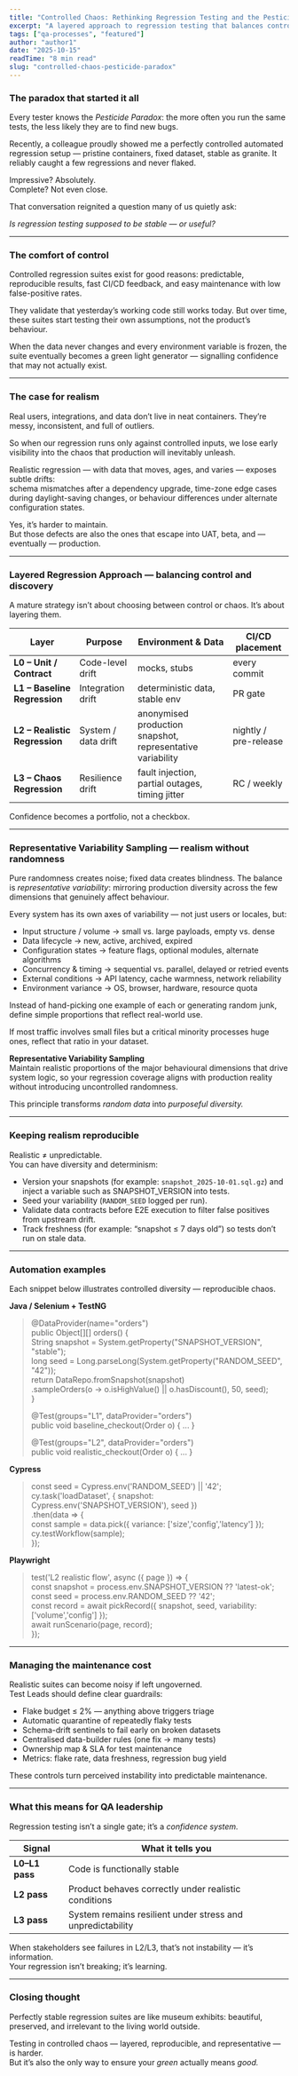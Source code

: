```yaml
---
title: "Controlled Chaos: Rethinking Regression Testing and the Pesticide Paradox"
excerpt: "A layered approach to regression testing that balances control and realism, helping QA teams detect meaningful defects before they reach production."
tags: ["qa-processes", "featured"]
author: "author1"
date: "2025-10-15"
readTime: "8 min read"
slug: "controlled-chaos-pesticide-paradox"
---
```


### The paradox that started it all

Every tester knows the *Pesticide Paradox*: the more often you run the same tests, the less likely they are to find new bugs.  

Recently, a colleague proudly showed me a perfectly controlled automated regression setup — pristine containers, fixed dataset, stable as granite. It reliably caught a few regressions and never flaked.

Impressive? Absolutely.  
Complete? Not even close.

That conversation reignited a question many of us quietly ask:  

*Is regression testing supposed to be stable — or useful?*

---

### The comfort of control

Controlled regression suites exist for good reasons: predictable, reproducible results, fast CI/CD feedback, and easy maintenance with low false-positive rates.  

They validate that yesterday’s working code still works today. But over time, these suites start testing their own assumptions, not the product’s behaviour.  

When the data never changes and every environment variable is frozen, the suite eventually becomes a green light generator — signalling confidence that may not actually exist.

---

### The case for realism

Real users, integrations, and data don’t live in neat containers. They’re messy, inconsistent, and full of outliers.  

So when our regression runs only against controlled inputs, we lose early visibility into the chaos that production will inevitably unleash.

Realistic regression — with data that moves, ages, and varies — exposes subtle drifts:  
schema mismatches after a dependency upgrade, time-zone edge cases during daylight-saving changes, or behaviour differences under alternate configuration states.  

Yes, it’s harder to maintain.  
But those defects are also the ones that escape into UAT, beta, and — eventually — production.

---

### Layered Regression Approach — balancing control and discovery

A mature strategy isn’t about choosing between control or chaos. It’s about layering them.

| Layer | Purpose | Environment & Data | CI/CD placement |
|-------|----------|--------------------|-----------------|
| **L0 – Unit / Contract** | Code-level drift | mocks, stubs | every commit |
| **L1 – Baseline Regression** | Integration drift | deterministic data, stable env | PR gate |
| **L2 – Realistic Regression** | System / data drift | anonymised production snapshot, representative variability | nightly / pre-release |
| **L3 – Chaos Regression** | Resilience drift | fault injection, partial outages, timing jitter | RC / weekly |

Confidence becomes a portfolio, not a checkbox.

---

### Representative Variability Sampling — realism without randomness

Pure randomness creates noise; fixed data creates blindness. The balance is *representative variability*: mirroring production diversity across the few dimensions that genuinely affect behaviour.

Every system has its own axes of variability — not just users or locales, but:  

- Input structure / volume → small vs. large payloads, empty vs. dense  
- Data lifecycle → new, active, archived, expired  
- Configuration states → feature flags, optional modules, alternate algorithms  
- Concurrency & timing → sequential vs. parallel, delayed or retried events  
- External conditions → API latency, cache warmness, network reliability  
- Environment variance → OS, browser, hardware, resource quota  

Instead of hand-picking one example of each or generating random junk, define simple proportions that reflect real-world use.  

If most traffic involves small files but a critical minority processes huge ones, reflect that ratio in your dataset.

**Representative Variability Sampling**  
Maintain realistic proportions of the major behavioural dimensions that drive system logic, so your regression coverage aligns with production reality without introducing uncontrolled randomness.  

This principle transforms *random data* into *purposeful diversity.*

---

### Keeping realism reproducible

Realistic ≠ unpredictable.  
You can have diversity and determinism:

- Version your snapshots (for example: `snapshot_2025-10-01.sql.gz`) and inject a variable such as SNAPSHOT_VERSION into tests.  
- Seed your variability (`RANDOM_SEED` logged per run).  
- Validate data contracts before E2E execution to filter false positives from upstream drift.  
- Track freshness (for example: “snapshot ≤ 7 days old”) so tests don’t run on stale data.

---

### Automation examples

Each snippet below illustrates controlled diversity — reproducible chaos.  

**Java / Selenium + TestNG**

> @DataProvider(name="orders")  
> public Object[][] orders() {  
>   String snapshot = System.getProperty("SNAPSHOT_VERSION", "stable");  
>   long seed = Long.parseLong(System.getProperty("RANDOM_SEED", "42"));  
>   return DataRepo.fromSnapshot(snapshot)  
>                  .sampleOrders(o -> o.isHighValue() || o.hasDiscount(), 50, seed);  
> }  
>  
> @Test(groups="L1", dataProvider="orders")  
> public void baseline_checkout(Order o) { ... }  
>  
> @Test(groups="L2", dataProvider="orders")  
> public void realistic_checkout(Order o) { ... }

**Cypress**

> const seed = Cypress.env('RANDOM_SEED') || '42';  
> cy.task('loadDataset', { snapshot: Cypress.env('SNAPSHOT_VERSION'), seed })  
>   .then(data => {  
>     const sample = data.pick({ variance: ['size','config','latency'] });  
>     cy.testWorkflow(sample);  
>   });

**Playwright**

> test('L2 realistic flow', async ({ page }) => {  
>   const snapshot = process.env.SNAPSHOT_VERSION ?? 'latest-ok';  
>   const seed = process.env.RANDOM_SEED ?? '42';  
>   const record = await pickRecord({ snapshot, seed, variability:['volume','config'] });  
>   await runScenario(page, record);  
> });

---

### Managing the maintenance cost

Realistic suites can become noisy if left ungoverned.  
Test Leads should define clear guardrails:  

- Flake budget ≤ 2% — anything above triggers triage  
- Automatic quarantine of repeatedly flaky tests  
- Schema-drift sentinels to fail early on broken datasets  
- Centralised data-builder rules (one fix → many tests)  
- Ownership map & SLA for test maintenance  
- Metrics: flake rate, data freshness, regression bug yield  

These controls turn perceived instability into predictable maintenance.

---

### What this means for QA leadership

Regression testing isn’t a single gate; it’s a *confidence system.*

| Signal | What it tells you |
|---------|-------------------|
| **L0–L1 pass** | Code is functionally stable |
| **L2 pass** | Product behaves correctly under realistic conditions |
| **L3 pass** | System remains resilient under stress and unpredictability |

When stakeholders see failures in L2/L3, that’s not instability — it’s information.  
Your regression isn’t breaking; it’s learning.

---

### Closing thought

Perfectly stable regression suites are like museum exhibits: beautiful, preserved, and irrelevant to the living world outside.  

Testing in controlled chaos — layered, reproducible, and representative — is harder.  
But it’s also the only way to ensure your *green* actually means *good.*